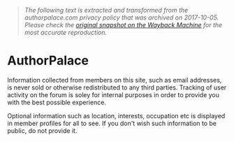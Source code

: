 > *The following text is extracted and transformed from the authorpalace.com privacy policy that was archived on 2017-10-05. Please check the [original snapshot on the Wayback Machine](https://web.archive.org/web/20171005222359id_/http%3A//authorpalace.com/index.php%3Faction%3Dprivacy) for the most accurate reproduction.*

# AuthorPalace

Information collected from members on this site, such as email addresses, is never sold or otherwise redistributed to any third parties. Tracking of user activity on the forum is soley for internal purposes in order to provide you with the best possible experience.

Optional information such as location, interests, occupation etc is displayed in member profiles for all to see. If you don't wish such information to be public, do not provide it.
